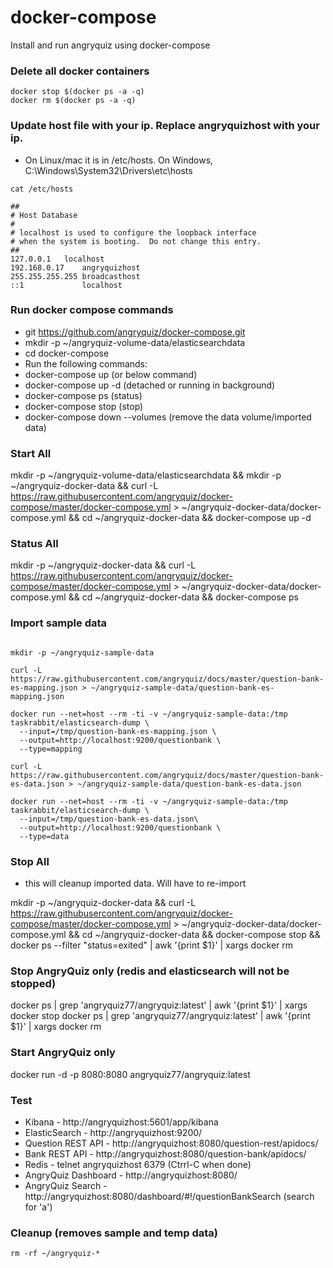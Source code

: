 # docker-compose
Install and run angryquiz using docker-compose

### Delete all docker containers

```
docker stop $(docker ps -a -q)
docker rm $(docker ps -a -q)
```

### Update host file with your ip. Replace angryquizhost with your ip. 

* On Linux/mac it is in /etc/hosts. On Windows, C:\Windows\System32\Drivers\etc\hosts

```
cat /etc/hosts

##
# Host Database
#
# localhost is used to configure the loopback interface
# when the system is booting.  Do not change this entry.
##
127.0.0.1	localhost
192.168.0.17    angryquizhost
255.255.255.255	broadcasthost
::1             localhost 

```

### Run docker compose commands

* git https://github.com/angryquiz/docker-compose.git
* mkdir -p ~/angryquiz-volume-data/elasticsearchdata
* cd docker-compose
* Run the following commands:
* docker-compose up (or below command)
* docker-compose up -d (detached or running in background)
* docker-compose ps (status)
* docker-compose stop (stop)
* docker-compose down --volumes (remove the data volume/imported data)

### Start All


mkdir -p ~/angryquiz-volume-data/elasticsearchdata && mkdir -p ~/angryquiz-docker-data && curl -L https://raw.githubusercontent.com/angryquiz/docker-compose/master/docker-compose.yml > ~/angryquiz-docker-data/docker-compose.yml && cd ~/angryquiz-docker-data && docker-compose up -d



### Status All


mkdir -p ~/angryquiz-docker-data && curl -L https://raw.githubusercontent.com/angryquiz/docker-compose/master/docker-compose.yml > ~/angryquiz-docker-data/docker-compose.yml && cd ~/angryquiz-docker-data && docker-compose ps


### Import sample data

```

mkdir -p ~/angryquiz-sample-data

curl -L https://raw.githubusercontent.com/angryquiz/docs/master/question-bank-es-mapping.json > ~/angryquiz-sample-data/question-bank-es-mapping.json

docker run --net=host --rm -ti -v ~/angryquiz-sample-data:/tmp taskrabbit/elasticsearch-dump \
  --input=/tmp/question-bank-es-mapping.json \
  --output=http://localhost:9200/questionbank \
  --type=mapping

curl -L https://raw.githubusercontent.com/angryquiz/docs/master/question-bank-es-data.json > ~/angryquiz-sample-data/question-bank-es-data.json

docker run --net=host --rm -ti -v ~/angryquiz-sample-data:/tmp taskrabbit/elasticsearch-dump \
  --input=/tmp/question-bank-es-data.json\
  --output=http://localhost:9200/questionbank \
  --type=data
```

### Stop All

* this will cleanup imported data. Will have to re-import

mkdir -p ~/angryquiz-docker-data && curl -L https://raw.githubusercontent.com/angryquiz/docker-compose/master/docker-compose.yml > ~/angryquiz-docker-data/docker-compose.yml && cd ~/angryquiz-docker-data && docker-compose stop && docker ps --filter "status=exited" | awk '{print $1}' | xargs docker rm

### Stop AngryQuiz only (redis and elasticsearch will not be stopped)

docker ps | grep 'angryquiz77/angryquiz:latest' | awk '{print $1}' | xargs docker stop
docker ps | grep 'angryquiz77/angryquiz:latest' | awk '{print $1}' | xargs docker rm

### Start AngryQuiz only 

docker run -d -p 8080:8080 angryquiz77/angryquiz:latest

### Test

* Kibana - http://angryquizhost:5601/app/kibana
* ElasticSearch - http://angryquizhost:9200/
* Question REST API - http://angryquizhost:8080/question-rest/apidocs/
* Bank REST API - http://angryquizhost:8080/question-bank/apidocs/
* Redis - telnet angryquizhost 6379 (Ctrrl-C when done)
* AngryQuiz Dashboard - http://angryquizhost:8080/ 
* AngryQuiz Search - http://angryquizhost:8080/dashboard/#!/questionBankSearch (search for 'a')

### Cleanup (removes sample and temp data)

```
rm -rf ~/angryquiz-*

```

